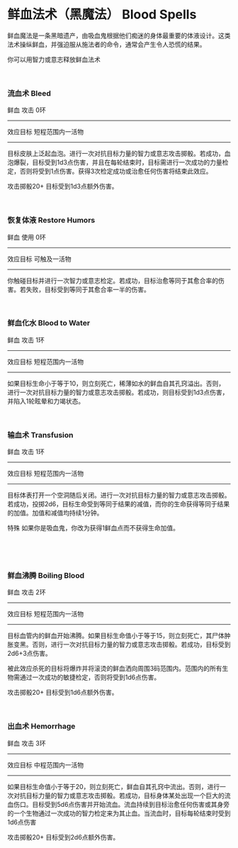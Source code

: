 # 鲜血法术（黑魔法） Blood Spells

鲜血魔法是一条黑暗遗产，由吸血鬼根据他们痴迷的身体最重要的体液设计。这类法术操纵鲜血，并强迫服从施法者的命令，通常会产生令人恐慌的结果。

你可以用智力或意志释放鲜血法术

 

### 流血术 Bleed

鲜血 攻击 0环

------------------------------------------------------------------------

效应目标 短程范围内一活物

------------------------------------------------------------------------

目标皮肤上泛起血泡。进行一次对抗目标力量的智力或意志攻击掷骰。若成功，血泡爆裂，目标受到1d3点伤害，并且在每轮结束时，目标需进行一次成功的力量检定，否则将受到1点伤害。获得3次检定成功或治愈任何伤害将结束此效应。

攻击掷骰20+ 目标受到1d3点额外伤害。

 

### 恢复体液 Restore Humors

鲜血 使用 0环

------------------------------------------------------------------------

效应目标 可触及一活物

------------------------------------------------------------------------

你触碰目标并进行一次智力或意志检定。若成功，目标治愈等同于其愈合率的伤害。若失败，目标受到等同于其愈合率一半的伤害。

 

### 鲜血化水 Blood to Water

鲜血 攻击 1环

------------------------------------------------------------------------

效应目标 短程范围内一活物

------------------------------------------------------------------------

如果目标生命小于等于10，则立刻死亡，稀薄如水的鲜血自其孔窍溢出。否则，进行一次对抗目标力量的智力或意志攻击掷骰。若成功，则目标受到1d3点伤害，并陷入1轮眩晕和力竭状态。

 

### 输血术 Transfusion

鲜血 攻击 1环

------------------------------------------------------------------------

效应目标 短程范围内一活物

------------------------------------------------------------------------

目标体表打开一个空洞随后关闭。进行一次对抗目标力量的智力或意志攻击掷骰。若成功，投掷2d6，目标生命受到等同于结果的减值，而你的生命获得等同于结果的加值。加值和减值均持续1分钟。

特殊 如果你是吸血鬼，你改为获得1鲜血点而不获得生命加值。

 

 

### 鲜血沸腾 Boiling Blood

鲜血 攻击 2环

------------------------------------------------------------------------

效应目标 短程范围内一活物

------------------------------------------------------------------------

目标血管内的鲜血开始沸腾。如果目标生命值小于等于15，则立刻死亡，其尸体肿胀变黑。否则，进行一次对抗目标力量的智力或意志攻击掷骰。若成功，目标受到2d6+3点伤害。

被此效应杀死的目标将爆炸并将滚烫的鲜血洒向周围3码范围内。范围内的所有生物需通过一次成功的敏捷检定，否则将受到1d6点伤害。

攻击掷骰20+ 目标受到1d6点额外伤害。

 

### 出血术 Hemorrhage

鲜血 攻击 3环

------------------------------------------------------------------------

效应目标 中程范围内一活物

------------------------------------------------------------------------

如果目标生命值小于等于20，则立刻死亡，鲜血自其孔窍中流出。否则，进行一次对抗目标力量的智力或意志攻击掷骰。若成功，目标身体某处出现一个巨大的流血伤口。目标受到5d6点伤害并开始流血。流血持续到目标治愈任何伤害或其身旁的一个生物通过一次成功的智力检定来为其止血。当流血时，目标每轮结束时受到1d6点伤害

攻击掷骰20+ 目标受到2d6点额外伤害。
